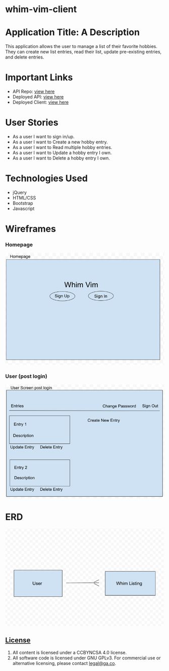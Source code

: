 # whim-vim-client

# Application Title: A Description
This application allows the user to manage a list of their favorite hobbies. They can create new list entries, read their list, update pre-existing entries, and delete entries.

# Important Links
* API Repo: [view here](https://github.com/Angel-Journey/whim-vim-api)
* Deployed API: [view here](https://whim-vim-api.herokuapp.com)
* Deployed Client: [view here](https://angel-journey.github.io/whim-vim-client/)

# User Stories
* As a user I want to sign in/up.
* As a user I want to Create a new hobby entry.
* As a user I want to Read multiple hobby entries.
* As a user I want to Update a hobby entry I own.
* As a user I want to Delete a hobby entry I own.

# Technologies Used
* jQuery
* HTML/CSS
* Bootstrap
* Javascript

# Wireframes

### Homepage
![Homepage image](/images/Whim_Vim_Homepage.png)

### User (post login)
![User image](/images/Whim_Vim_User_Screen.png)

# ERD
![ERD image](/images/Whim_Vim_ERD_New.png)

## [License](LICENSE)

1. All content is licensed under a CC­BY­NC­SA 4.0 license.
1. All software code is licensed under GNU GPLv3. For commercial use or
    alternative licensing, please contact legal@ga.co.
